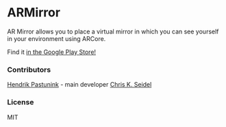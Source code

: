 # ARMirror

AR Mirror allows you to place a virtual mirror in which you can see yourself in your environment using ARCore.

Find it [in the Google Play Store!](https://play.google.com/store/apps/details?id=de.hpastunink.armirror)

### Contributors

[Hendrik Pastunink](https://twitter.com/HPastunink) - main developer
[Chris K. Seidel](https://twitter.com/ChrisKSeidel)

### License

MIT
